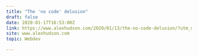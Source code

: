```yaml
---
title: "The 'no code' delusion"
draft: false
date: 2020-01-17T16:53:00Z
link: https://www.alexhudson.com/2020/01/13/the-no-code-delusion/?utm_medium=RSS&utm_source=hune
site: www.alexhudson.com
topic: Webdev  

---
```

